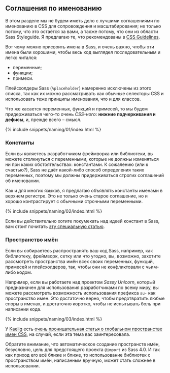 
## Соглашения по именованию

В этом разделе мы не будем иметь дело с лучшими соглашениями по именованию в CSS для сопровождения и масштабирования; не только потому, что это остаётся за вами, а также потому, что они из области Sass Styleguide. Я предлагаю те, что рекомендованы в [CSS Guidelines](https://cssguidelin.es/#naming-conventions).

Вот чему можно присвоить имена в Sass, и очень важно, чтобы эти имена были хорошими, чтобы весь код выглядел последовательным и легко читался:

* переменные;
* функции;
* примеси.

Плейсхолдеры Sass (`%placeholder`) намеренно исключены из этого списка, так как их можно рассматривать как обычные селекторы CSS и использовать теже принципы именования, что и для классов.

Что же касается переменных, функций и примесей, то мы будем придерживаться чего-то очень *CSS-ного*: **нижние подчеркивания и дефисы**, и, прежде всего – смысл.

{% include snippets/naming/01/index.html %}

### Константы

Если вы являетесь разработчиком фреймворка или библиотеки, вы можете столкнуться с переменными, которые не должны изменяться ни при каких обстоятельствах: константами. К сожалению (или к счастью?), Sass не даёт какой-либо способ определения таких переменных, поэтому мы должны придерживаться строгих соглашений об именовании.

Как и для многих языков, я предлагаю объявлять константы именами в верхнем регистре. Это не только очень старое соглашение, но и хорошо контрастирует с обычными строчными переменными.

{% include snippets/naming/02/index.html %}

Если вы действительно хотите покумекать над идеей констант в Sass, вам стоит почитать [эту специальную статью](https://www.sitepoint.com/dealing-constants-sass/).

### Пространство имён

Если вы собираетесь распространять ваш код Sass, например, как библиотеку, фреймворк, сетку или что угодно, вы, возможно, захотите рассмотреть пространства имён всех своих переменных, функций, примесей и плейсхолдеров, так, чтобы они не конфликтовали с чьим-либо кодом.

Например, если вы работаете над проектом *Sassy Unicorn*, который предназначен для использования разработчиками по всему миру, вы можете рассмотреть возможность использования префикса `su-` как пространство имен. Это достаточно верно, чтобы предотвратить любые споры в именах, и достаточно коротко, чтобы не испытывать боль при написании кода.

{% include snippets/naming/03/index.html %}

У [Kaelig](https://kaelig.fr) есть [очень проницательная статья о глобальном пространстве имен CSS](https://blog.kaelig.fr/post/44554267597/please-respect-the-global-css-namespace), на случай, если эта тема вас заинтересовала.

<div class="note">
  <p>Обратите внимание, что автоматическое создание пространств имён, безусловно, цель для предстоящего проекта <code>@import</code> из Sass 4.0. И так как приход его всё ближе и ближе, то использование библиотек с пространством имён, написанным вручную, может стать сложнее в использовании.</p>
</div>
